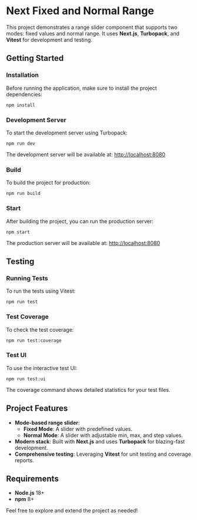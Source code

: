 <h1>Next Fixed and Normal Range</h1>

<p>This project demonstrates a range slider component that supports two modes: fixed values and normal range. It uses <strong>Next.js</strong>, <strong>Turbopack</strong>, and <strong>Vitest</strong> for development and testing.</p>

<h2>Getting Started</h2>

<h3>Installation</h3>
<p>Before running the application, make sure to install the project dependencies:</p>
<pre><code>npm install</code></pre>

<h3>Development Server</h3>
<p>To start the development server using Turbopack:</p>
<pre><code>npm run dev</code></pre>
<p>The development server will be available at: <a href="http://localhost:8080">http://localhost:8080</a></p>

<h3>Build</h3>
<p>To build the project for production:</p>
<pre><code>npm run build</code></pre>

<h3>Start</h3>
<p>After building the project, you can run the production server:</p>
<pre><code>npm start</code></pre>
<p>The production server will be available at: <a href="http://localhost:8080">http://localhost:8080</a></p>

<h2>Testing</h2>

<h3>Running Tests</h3>
<p>To run the tests using Vitest:</p>
<pre><code>npm run test</code></pre>

<h3>Test Coverage</h3>
<p>To check the test coverage:</p>
<pre><code>npm run test:coverage</code></pre>

<h3>Test UI</h3>
<p>To use the interactive test UI:</p>
<pre><code>npm run test:ui</code></pre>

<p>The coverage command shows detailed statistics for your test files.</p>

<h2>Project Features</h2>
<ul>
  <li><strong>Mode-based range slider</strong>:
    <ul>
      <li><strong>Fixed Mode</strong>: A slider with predefined values.</li>
      <li><strong>Normal Mode</strong>: A slider with adjustable min, max, and step values.</li>
    </ul>
  </li>
  <li><strong>Modern stack</strong>: Built with <strong>Next.js</strong> and uses <strong>Turbopack</strong> for blazing-fast development.</li>
  <li><strong>Comprehensive testing</strong>: Leveraging <strong>Vitest</strong> for unit testing and coverage reports.</li>
</ul>

<h2>Requirements</h2>
<ul>
  <li><strong>Node.js</strong> 18+</li>
  <li><strong>npm</strong> 8+</li>
</ul>

<p>Feel free to explore and extend the project as needed!</p>
